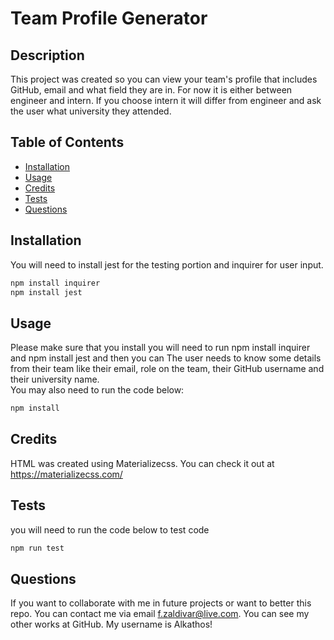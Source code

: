 # Team Profile Generator 

## Description
This project was created so you can view your team's profile that includes GitHub, email and what field they are in. For now it is either between engineer and intern. If you choose intern it will differ from engineer and ask the user what university they attended. 



## Table of Contents
- [Installation](#installation)
- [Usage](#usage)
- [Credits](#credits)
- [Tests](#tests)
- [Questions](#questions)

## Installation
You will need to install jest for the testing portion and inquirer for user input.

```bash
npm install inquirer
npm install jest
```

## Usage
Please make sure that you install you will need to run npm install inquirer and npm install jest and then you can 
The user needs to know some details from their team like their email, role on the team, their GitHub username and their university name.  
You may also need to run the code below:

```bash
npm install
```

## Credits
HTML was created using Materializecss. You can check it out at  
https://materializecss.com/

## Tests

you will need to run the code below to test code

```bash
npm run test 
``` 

## Questions
If you want to collaborate with me in future projects or want to better this repo. You can contact me via email f.zaldivar@live.com.
You can see my other works at GitHub. My username is Alkathos!